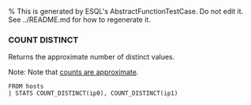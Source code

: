 % This is generated by ESQL's AbstractFunctionTestCase. Do not edit it. See ../README.md for how to regenerate it.

### COUNT DISTINCT
Returns the approximate number of distinct values.

Note: Note that [counts are approximate](https://www.elastic.co/docs/reference/query-languages/esql/functions-operators/aggregation-functions#esql-agg-count-distinct-approximate).

```esql
FROM hosts
| STATS COUNT_DISTINCT(ip0), COUNT_DISTINCT(ip1)
```

